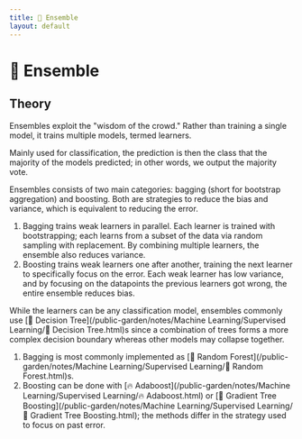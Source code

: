 ```yaml
---
title: 🎻 Ensemble
layout: default
---
```


# 🎻 Ensemble

## Theory
Ensembles exploit the "wisdom of the crowd." Rather than training a single model, it trains multiple models, termed learners.

Mainly used for classification, the prediction is then the class that the majority of the models predicted; in other words, we output the majority vote.

Ensembles consists of two main categories: bagging (short for bootstrap aggregation) and boosting. Both are strategies to reduce the bias and variance, which is equivalent to reducing the error.
1. Bagging trains weak learners in parallel. Each learner is trained with bootstrapping; each learns from a subset of the data via random sampling with replacement. By combining multiple learners, the ensemble also reduces variance.
2. Boosting trains weak learners one after another, training the next learner to specifically focus on the error. Each weak learner has low variance, and by focusing on the datapoints the previous learners got wrong, the entire ensemble reduces bias.

While the learners can be any classification model, ensembles commonly use [💭 Decision Tree](/public-garden/notes/Machine Learning/Supervised Learning/💭 Decision Tree.html)s since a combination of trees forms a more complex decision boundary whereas other models may collapse together.
1. Bagging is most commonly implemented as [🌲 Random Forest](/public-garden/notes/Machine Learning/Supervised Learning/🌲 Random Forest.html)s.
2. Boosting can be done with [🔥 Adaboost](/public-garden/notes/Machine Learning/Supervised Learning/🔥 Adaboost.html) or [🎍 Gradient Tree Boosting](/public-garden/notes/Machine Learning/Supervised Learning/🎍 Gradient Tree Boosting.html); the methods differ in the strategy used to focus on past error.